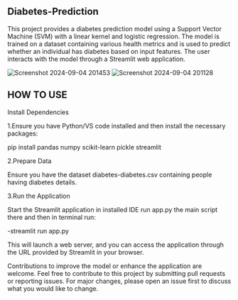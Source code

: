 ## Diabetes-Prediction ##

This project provides a diabetes prediction model using a Support Vector Machine (SVM) with a linear kernel and logistic regression. The model is trained on a dataset containing various health metrics and is used to predict whether an individual has diabetes based on input features. The user interacts with the model through a Streamlit web application.

![Screenshot 2024-09-04 201453](https://github.com/user-attachments/assets/677293d6-d1c0-4e82-9bd3-363bae56b4b2)
![Screenshot 2024-09-04 201128](https://github.com/user-attachments/assets/141f1c34-6a96-4f04-8583-f4131fe19181)

## HOW TO USE ##

Install Dependencies

1.Ensure you have Python/VS code installed and then install the necessary packages:



pip install pandas numpy scikit-learn pickle streamlit

2.Prepare Data

Ensure you have the dataset diabetes-diabetes.csv containing people having diabetes details.

3.Run the Application

Start the Streamlit application in installed IDE run app.py the main script there and then in terminal run:

-streamlit run app.py

This will launch a web server, and you can access the application through the URL provided by Streamlit in your browser.

Contributions to improve the model or enhance the application are welcome. Feel free to contribute to this project by submitting pull requests or reporting issues. For major changes, please open an issue first to discuss what you would like to change.
